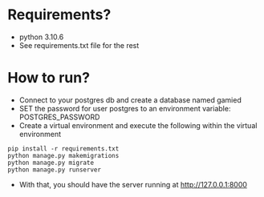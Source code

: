 # Requirements?
 - python 3.10.6
 - See requirements.txt file for the rest

# How to run?
 - Connect to your postgres db and create a database named gamied
 - SET the password for user postgres to an environment variable: POSTGRES_PASSWORD
 - Create a virtual environment and execute the following within the virtual environment
```
pip install -r requirements.txt
python manage.py makemigrations
python manage.py migrate
python manage.py runserver
```

 - With that, you should have the server running at http://127.0.0.1:8000
